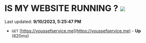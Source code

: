 # IS MY WEBSITE RUNNING ? [![](https://img.shields.io/static/v1?label=Sponsor&message=%E2%9D%A4&logo=GitHub&color=%23fe8e86)](https://github.com/sponsors/<username>)

Last updated: **9/10/2023, 5:25:47 PM**

- `GET` [https://youssefservice.me](https://youssefservice.me) - **Up** (620ms)
